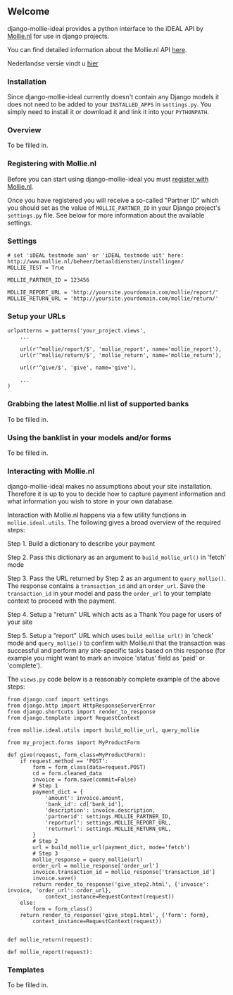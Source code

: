 ## Welcome

django-mollie-ideal provides a python interface to the iDEAL API by [Mollie.nl](http://www.mollie.nl/) for use in django projects.

You can find detailed information about the Mollie.nl API [here](http://www.mollie.nl/support/documentatie/betaaldiensten/ideal/en/).

Nederlandse versie vindt u [hier](http://www.mollie.nl/support/documentatie/betaaldiensten/ideal/)

### Installation

Since django-mollie-ideal currently doesn't contain any Django models it does not need to be added to your `INSTALLED_APPS` in `settings.py`. You simply need to install it or download it and link it into your `PYTHONPATH`.

### Overview

To be filled in.

### Registering with Mollie.nl

Before you can start using django-mollie-ideal you must [register with Mollie.nl](http://www.mollie.nl/aanmelden/).

Once you have registered you will receive a so-called "Partner ID" which you should set as the value of `MOLLIE_PARTNER_ID` in your Django project's `settings.py` file. See below for more information about the available settings.

### Settings

    # set 'iDEAL testmode aan' or 'iDEAL testmode uit' here: http://www.mollie.nl/beheer/betaaldiensten/instellingen/
    MOLLIE_TEST = True
    
    MOLLIE_PARTNER_ID = 123456

    MOLLIE_REPORT_URL = 'http://yoursite.yourdomain.com/mollie/report/'
    MOLLIE_RETURN_URL = 'http://yoursite.yourdomain.com/mollie/return/'

### Setup your URLs

    urlpatterns = patterns('your_project.views',
        ...

        url(r'^mollie/report/$', 'mollie_report', name='mollie_report'),
        url(r'^mollie/return/$', 'mollie_return', name='mollie_return'),

        url(r'^give/$', 'give', name='give'),

        ...
    )

### Grabbing the latest Mollie.nl list of supported banks

To be filled in.

### Using the banklist in your models and/or forms

To be filled in.

### Interacting with Mollie.nl

django-mollie-ideal makes no assumptions about your site installation. Therefore it is up to you to decide how to capture payment information and what information you wish to store in your own database.

Interaction with Mollie.nl happens via a few utility functions in `mollie.ideal.utils`. The following gives a broad overview of the required steps:

Step 1. Build a dictionary to describe your payment

Step 2. Pass this dictionary as an argument to `build_mollie_url()` in 'fetch' mode

Step 3. Pass the URL returned by Step 2 as an argument to `query_mollie()`. The response contains a `transaction_id` and an `order_url`. Save the `transaction_id` in your model and pass the `order_url` to your template context to proceed with the payment.

Step 4. Setup a "return" URL which acts as a Thank You page for users of your site

Step 5. Setup a "report" URL which uses `build_mollie_url()` in 'check' mode and `query_mollie()` to confirm with Mollie.nl that the transaction was successful and perform any site-specific tasks based on this response (for example you might want to mark an invoice 'status' field as 'paid' or 'complete').

The `views.py` code below is a reasonably complete example of the above steps:

    from django.conf import settings
    from django.http import HttpResponseServerError
    from django.shortcuts import render_to_response
    from django.template import RequestContext

    from mollie.ideal.utils import build_mollie_url, query_mollie

    from my_project.forms import MyProductForm

    def give(request, form_class=MyProductForm):
        if request.method == 'POST':
            form = form_class(data=request.POST) 
            cd = form.cleaned_data
            invoice = form.save(commit=False)
            # Step 1
            payment_dict = {
                'amount': invoice.amount,
                'bank_id': cd['bank_id'],
                'description': invoice.description,
                'partnerid': settings.MOLLIE_PARTNER_ID,
                'reporturl': settings.MOLLIE_REPORT_URL,
                'returnurl': settings.MOLLIE_RETURN_URL,
            }
            # Step 2
            url = build_mollie_url(payment_dict, mode='fetch')
            # Step 3
            mollie_response = query_mollie(url)
            order_url = mollie_response['order_url']
            invoice.transaction_id = mollie_response['transaction_id']
            invoice.save()
            return render_to_response('give_step2.html', {'invoice': invoice, 'order_url': order_url},
                context_instance=RequestContext(request))
        else:
            form = form_class()
        return render_to_response('give_step1.html', {'form': form},
            context_instance=RequestContext(request))
    

    def mollie_return(request):

    def mollie_report(request):

### Templates

To be filled in.

